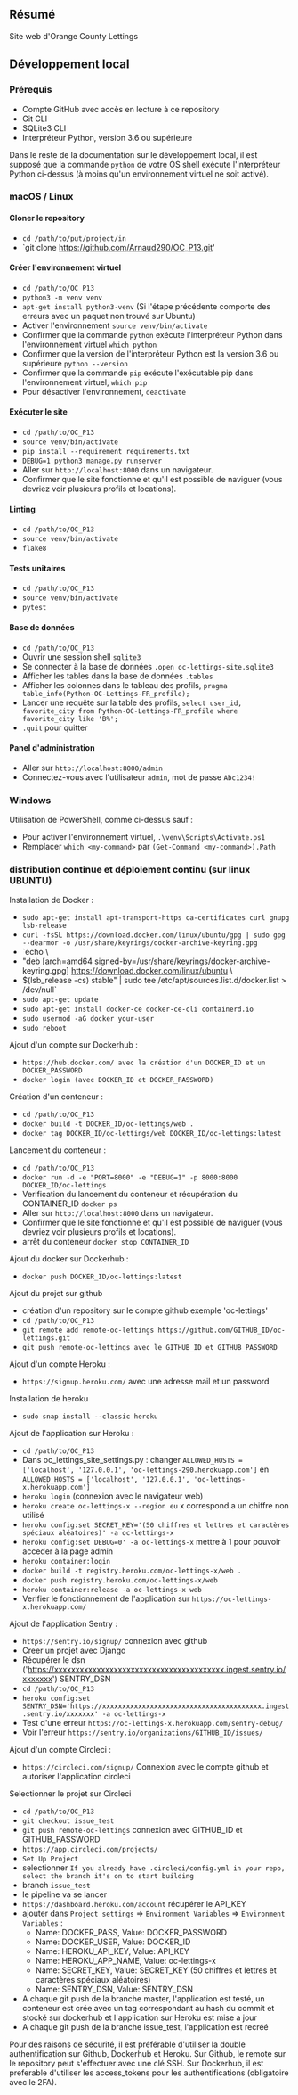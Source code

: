 ## Résumé

Site web d'Orange County Lettings

## Développement local

### Prérequis

- Compte GitHub avec accès en lecture à ce repository
- Git CLI
- SQLite3 CLI
- Interpréteur Python, version 3.6 ou supérieure

Dans le reste de la documentation sur le développement local, il est supposé que la commande `python` de votre OS shell exécute l'interpréteur Python ci-dessus (à moins qu'un environnement virtuel ne soit activé).

### macOS / Linux

#### Cloner le repository

- `cd /path/to/put/project/in`
- `git clone https://github.com/Arnaud290/OC_P13.git'

#### Créer l'environnement virtuel

- `cd /path/to/OC_P13`
- `python3 -m venv venv`
- `apt-get install python3-venv` (Si l'étape précédente comporte des erreurs avec un paquet non trouvé sur Ubuntu)
- Activer l'environnement `source venv/bin/activate`
- Confirmer que la commande `python` exécute l'interpréteur Python dans l'environnement virtuel
`which python`
- Confirmer que la version de l'interpréteur Python est la version 3.6 ou supérieure `python --version`
- Confirmer que la commande `pip` exécute l'exécutable pip dans l'environnement virtuel, `which pip`
- Pour désactiver l'environnement, `deactivate`

#### Exécuter le site

- `cd /path/to/OC_P13`
- `source venv/bin/activate`
- `pip install --requirement requirements.txt`
- `DEBUG=1 python3 manage.py runserver`
- Aller sur `http://localhost:8000` dans un navigateur.
- Confirmer que le site fonctionne et qu'il est possible de naviguer (vous devriez voir plusieurs profils et locations).

#### Linting

- `cd /path/to/OC_P13`
- `source venv/bin/activate`
- `flake8`

#### Tests unitaires

- `cd /path/to/OC_P13`
- `source venv/bin/activate`
- `pytest`

#### Base de données

- `cd /path/to/OC_P13`
- Ouvrir une session shell `sqlite3`
- Se connecter à la base de données `.open oc-lettings-site.sqlite3`
- Afficher les tables dans la base de données `.tables`
- Afficher les colonnes dans le tableau des profils, `pragma table_info(Python-OC-Lettings-FR_profile);`
- Lancer une requête sur la table des profils, `select user_id, favorite_city from
  Python-OC-Lettings-FR_profile where favorite_city like 'B%';`
- `.quit` pour quitter

#### Panel d'administration

- Aller sur `http://localhost:8000/admin`
- Connectez-vous avec l'utilisateur `admin`, mot de passe `Abc1234!`

### Windows

Utilisation de PowerShell, comme ci-dessus sauf :

- Pour activer l'environnement virtuel, `.\venv\Scripts\Activate.ps1` 
- Remplacer `which <my-command>` par `(Get-Command <my-command>).Path`

###  distribution continue et déploiement continu (sur linux UBUNTU)

Installation de Docker :

- `sudo apt-get install apt-transport-https ca-certificates curl gnupg lsb-release`
- `curl -fsSL https://download.docker.com/linux/ubuntu/gpg | sudo gpg --dearmor -o /usr/share/keyrings/docker-archive-keyring.gpg`
- `echo \
- "deb [arch=amd64 signed-by=/usr/share/keyrings/docker-archive-keyring.gpg] https://download.docker.com/linux/ubuntu \
- $(lsb_release -cs) stable" | sudo tee /etc/apt/sources.list.d/docker.list > /dev/null`
- `sudo apt-get update`
- `sudo apt-get install docker-ce docker-ce-cli containerd.io`
- `sudo usermod -aG docker your-user`
- `sudo reboot`

Ajout d'un compte sur Dockerhub :

- `https://hub.docker.com/ avec la création d'un DOCKER_ID et un DOCKER_PASSWORD`
- `docker login (avec DOCKER_ID et DOCKER_PASSWORD)`

Création d'un conteneur :

- `cd /path/to/OC_P13`
- `docker build -t DOCKER_ID/oc-lettings/web .`
- `docker tag DOCKER_ID/oc-lettings/web DOCKER_ID/oc-lettings:latest`

Lancement du conteneur :

- `cd /path/to/OC_P13`
- `docker run -d -e "PORT=8000" -e "DEBUG=1" -p 8000:8000 DOCKER_ID/oc-lettings`
- Verification du lancement du conteneur et récupération du CONTAINER_ID `docker ps`
- Aller sur `http://localhost:8000` dans un navigateur.
- Confirmer que le site fonctionne et qu'il est possible de naviguer (vous devriez voir plusieurs profils et locations).
- arrêt du conteneur `docker stop CONTAINER_ID`

Ajout du docker sur Dockerhub :

- `docker push DOCKER_ID/oc-lettings:latest`

Ajout du projet sur github

- création d'un repository sur le compte github exemple 'oc-lettings'
- `cd /path/to/OC_P13`
- `git remote add remote-oc-lettings https://github.com/GITHUB_ID/oc-lettings.git`
- `git push remote-oc-lettings avec le GITHUB_ID et GITHUB_PASSWORD`

Ajout d'un compte Heroku : 

- `https://signup.heroku.com/` avec une adresse mail et un password

Installation de heroku

- `sudo snap install --classic heroku`

Ajout de l'application sur Heroku :

- `cd /path/to/OC_P13`
- Dans oc_lettings_site_settings.py :
  changer `ALLOWED_HOSTS = ['localhost', '127.0.0.1', 'oc-lettings-290.herokuapp.com']`
  en `ALLOWED_HOSTS = ['localhost', '127.0.0.1', 'oc-lettings-x.herokuapp.com']`
- `heroku login` (connexion avec le navigateur web)
- `heroku create oc-lettings-x --region eu` x correspond a un chiffre non utilisé
- `heroku config:set SECRET_KEY='(50 chiffres et lettres et caractères spéciaux aléatoires)' -a oc-lettings-x`
- `heroku config:set DEBUG=0' -a oc-lettings-x` mettre à 1 pour pouvoir acceder à la page admin
- `heroku container:login`
- `docker build -t registry.heroku.com/oc-lettings-x/web .`
- `docker push registry.heroku.com/oc-lettings-x/web`
- `heroku container:release -a oc-lettings-x web`
- Verifier le fonctionnement de l'application sur `https://oc-lettings-x.herokuapp.com/`

Ajout de l'application Sentry :

- `https://sentry.io/signup/` connexion avec github
- Creer un projet avec Django
- Récupérer le dsn ('https://xxxxxxxxxxxxxxxxxxxxxxxxxxxxxxxxxxxxxxxx.ingest.sentry.io/xxxxxxx') SENTRY_DSN
- `cd /path/to/OC_P13`
- `heroku config:set SENTRY_DSN='https://xxxxxxxxxxxxxxxxxxxxxxxxxxxxxxxxxxxxxxxx.ingest.sentry.io/xxxxxxx' -a oc-lettings-x`
- Test d'une erreur `https://oc-lettings-x.herokuapp.com/sentry-debug/`
- Voir l'erreur `https://sentry.io/organizations/GITHUB_ID/issues/`

Ajout d'un compte Circleci :

- `https://circleci.com/signup/` Connexion avec le compte github et autoriser l'application circleci

Selectionner le projet sur Circleci

- `cd /path/to/OC_P13`
- `git checkout issue_test`
- `git push remote-oc-lettings` connexion avec GITHUB_ID et GITHUB_PASSWORD
- `https://app.circleci.com/projects/`
- `Set Up Project`
- selectionner `If you already have .circleci/config.yml in your repo, select the branch it's on to start building`
- branch `issue_test`
- le pipeline va se lancer
- `https://dashboard.heroku.com/account` récupérer le API_KEY
- ajouter dans `Project settings` => `Environment Variables` => `Environment Variables` :
    - Name: DOCKER_PASS, Value: DOCKER_PASSWORD
    - Name: DOCKER_USER, Value: DOCKER_ID
    - Name: HEROKU_API_KEY, Value: API_KEY
    - Name: HEROKU_APP_NAME, Value: oc-lettings-x
    - Name: SECRET_KEY, Value: SECRET_KEY (50 chiffres et lettres et caractères spéciaux aléatoires)
    - Name: SENTRY_DSN, Value: SENTRY_DSN
- A chaque git push de la branche master, l'application est testé, un conteneur est crée avec un tag correspondant au hash du commit
  et stocké sur dockerhub et l'application sur Heroku est mise a jour
- A chaque git push de la branche issue_test, l'application est recréé

Pour des raisons de sécurité, il est préférable d'utiliser la double authentification sur Github, Dockerhub et Heroku.
Sur Github, le remote sur le repository peut s'effectuer avec une clé SSH.
Sur Dockerhub, il est preferable d'utiliser les access_tokens pour les authentifications (obligatoire avec le 2FA).